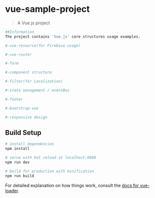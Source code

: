 # vue-sample-project

> A Vue.js project

``` bash
##Information
The project contains 'Vue.js' core structures usage examples.

#-vue-resource(for Firebase usage)

#-vue-router

#-form

#-component structure

#-filter(for Localization)

#-state management / eventBus

#-footer

#-bootstrap-vue

#-responsive design

```

## Build Setup

``` bash
# install dependencies
npm install

# serve with hot reload at localhost:8080
npm run dev

# build for production with minification
npm run build
```

For detailed explanation on how things work, consult the [docs for vue-loader](http://vuejs.github.io/vue-loader).
